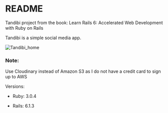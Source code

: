 # README
Tandibi project from the book: Learn Rails 6: Accelerated Web Development with Ruby on Rails

Tandibi is a simple social media app.

![Tandibi_home](https://user-images.githubusercontent.com/2192560/223102622-b2ae10ff-60ec-4b5b-b8cc-fa9a5f961251.png)

### Note:
Use Cloudinary instead of Amazon S3 as I do not have a credit card to sign up to AWS

Versions:

* Ruby: 3.0.4

* Rails: 6.1.3
